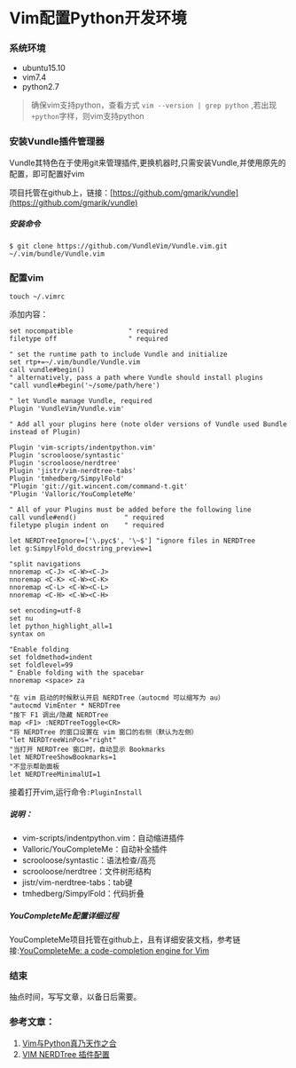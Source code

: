 # Vim配置Python开发环境

### 系统环境
* ubuntu15.10
* vim7.4
* python2.7

> 确保vim支持python，查看方式 `vim --version | grep python` ,若出现`+python`字样，则vim支持python

### 安装Vundle插件管理器

Vundle其特色在于使用git来管理插件,更换机器时,只需安装Vundle,并使用原先的配置，即可配置好vim

项目托管在github上，链接：[https://github.com/gmarik/vundle](https://github.com/gmarik/vundle)

##### 安装命令
	
	$ git clone https://github.com/VundleVim/Vundle.vim.git ~/.vim/bundle/Vundle.vim
  
### 配置vim
	touch ~/.vimrc

添加内容：

	set nocompatible              " required
	filetype off                  " required
	  
	" set the runtime path to include Vundle and initialize
	set rtp+=~/.vim/bundle/Vundle.vim
	call vundle#begin() 
	" alternatively, pass a path where Vundle should install plugins
	"call vundle#begin('~/some/path/here')
	 	
	" let Vundle manage Vundle, required
	Plugin 'VundleVim/Vundle.vim'
	 
	" Add all your plugins here (note older versions of Vundle used Bundle instead of Plugin)
	
	Plugin 'vim-scripts/indentpython.vim'
	Plugin 'scrooloose/syntastic'
	Plugin 'scrooloose/nerdtree'
	Plugin 'jistr/vim-nerdtree-tabs'
	Plugin 'tmhedberg/SimpylFold'
	"Plugin 'git://git.wincent.com/command-t.git'
	"Plugin 'Valloric/YouCompleteMe'
	
	" All of your Plugins must be added before the following line
	call vundle#end()            " required
	filetype plugin indent on    " required
	
	let NERDTreeIgnore=['\.pyc$', '\~$'] "ignore files in NERDTree
	let g:SimpylFold_docstring_preview=1
	
	"split navigations
	nnoremap <C-J> <C-W><C-J>
	nnoremap <C-K> <C-W><C-K>
	nnoremap <C-L> <C-W><C-L>
	nnoremap <C-H> <C-W><C-H>

	set encoding=utf-8
	set nu
	let python_highlight_all=1
	syntax on
	
	"Enable folding
	set foldmethod=indent
	set foldlevel=99
	" Enable folding with the spacebar
	nnoremap <space> za

	"在 vim 启动的时候默认开启 NERDTree（autocmd 可以缩写为 au）
	"autocmd VimEnter * NERDTree
	"按下 F1 调出/隐藏 NERDTree
	map <F1> :NERDTreeToggle<CR>
	"将 NERDTree 的窗口设置在 vim 窗口的右侧（默认为左侧）
	"let NERDTreeWinPos="right"
	"当打开 NERDTree 窗口时，自动显示 Bookmarks
	let NERDTreeShowBookmarks=1
	"不显示帮助面板
	let NERDTreeMinimalUI=1 
	
接着打开vim,运行命令`:PluginInstall`

##### 说明：
* vim-scripts/indentpython.vim：自动缩进插件
* Valloric/YouCompleteMe：自动补全插件
* scrooloose/syntastic：语法检查/高亮
* scrooloose/nerdtree：文件树形结构
* jistr/vim-nerdtree-tabs：tab键
* tmhedberg/SimpylFold：代码折叠

##### YouCompleteMe配置详细过程
YouCompleteMe项目托管在github上，且有详细安装文档，参考链接:[YouCompleteMe: a code-completion engine for Vim](https://github.com/Valloric/YouCompleteMe#full-installation-guide)

### 结束
抽点时间，写写文章，以备日后需要。

### 参考文章：
1. [Vim与Python真乃天作之合](http://codingpy.com/article/vim-and-python-match-in-heaven/)
2. [VIM NERDTree 插件配置](https://www.douban.com/note/225250638/)








